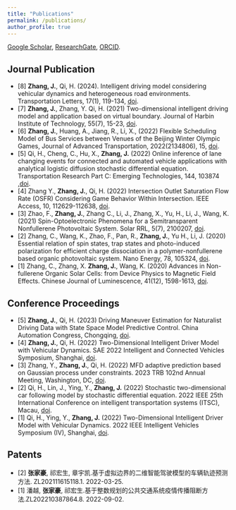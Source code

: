 ```yaml
---
title: "Publications"
permalink: /publications/
author_profile: true
---
```


<!-- {% if author.googlescholar %}
  You can also find my articles on <u><a href="{{author.googlescholar}}">my Google Scholar profile</a>.</u>
{% endif %}

{% include base_path %}

{% for post in site.publications reversed %}
  {% include archive-single.html %}
{% endfor %} -->

[Google Scholar](https://scholar.google.com/citations?user=TAb6ScIAAAAJ&hl=en), [ResearchGate](https://www.researchgate.net/profile/Jiahao-Zhang-15), [ORCID](https://orcid.org/my-orcid?orcid=0000-0003-4789-5473).


Journal Publication
----------
* [8] **Zhang, J.**, Qi, H. (2024). Intelligent driving model considering vehicular dynamics and heterogeneous road environments. Transportation Letters, 17(1), 119-134, [doi](https://doi.org/10.1080/19427867.2024.2329469).
* [7] **Zhang, J.**, Zhang, Y. Qi, H. (2021) Two-dimensional intelligent driving model and application based on virtual boundary. Journal of Harbin Institute of Technology, 55(7), 15-23, [doi](http://hit.alljournals.cn/html/hitxb_cn/2023/7/20230703.html).
* [6] **Zhang, J.**, Huang, A., Jiang, R., Li, X., (2022) Flexible Scheduling Model of Bus Services between Venues of the Beijing Winter Olympic Games, Journal of Advanced Transportation, 2022(2134806), 15, [doi](https://onlinelibrary.wiley.com/doi/full/10.1155/2022/2134806).
* [5] Qi, H., Cheng, C., Hu, X., **Zhang, J.** (2022) Online inference of lane changing events for connected and automated vehicle applications with analytical logistic diffusion stochastic differential equation. Transportation Research Part C: Emerging Technologies, 144, 103874 ,[doi](https://doi.org/10.1016/j.trc.2022.103874).
* [4] Zhang Y., **Zhang, J.**, Qi, H. (2022) Intersection Outlet Saturation Flow Rate (OSFR) Considering Game Behavior Within Intersection. IEEE Access, 10, 112629-112638, [doi](https://ieeexplore.ieee.org/abstract/document/9878314).
* [3] Zhao, F., **Zhang, J.**, Zhang C., Li, J., Zhang, X., Yu, H., Li, J., Wang, K. (2021) Spin-Optoelectronic Phenomena for a Semitransparent Nonfullerene Photovoltaic System. Solar RRL, 5(7), 2100207, [doi](https://onlinelibrary.wiley.com/doi/full/10.1002/solr.202100207).
* [2] Zhang, C., Wang, K., Zhao, F., Pan, R., **Zhang, J.**, Yu H., Li, J. (2020) Essential relation of spin states, trap states and photo-induced polarization for efficient charge dissociation in a polymer-nonfullerene based organic photovoltaic system. Nano Energy, 78, 105324, [doi](https://www.sciencedirect.com/science/article/pii/S2211285520309010).
* [1] Zhang, C., Zhang, X. **Zhang, J.**, Wang, K. (2020) Advances in Non-fullerene Organic Solar Cells: from Device Physics to Magnetic Field Effects. Chinese Journal of Luminescence, 41(12), 1598-1613, [doi](https://cjl.lightpublishing.cn/en/article/doi/10.37188/CJL.20200314/).


Conference Proceedings
-------
* [5] **Zhang, J.**, Qi, H. (2023) Driving Maneuver Estimation for Naturalist Driving Data with State Space Model Predictive Control. China Automation Congress, Chongqing, [doi](https://doi.org/10.1109/CAC59555.2023.10450846).
* [4] **Zhang, J.**, Qi, H. (2022) Two-Dimensional Intelligent Driver Model with Vehicular Dynamics. SAE 2022 Intelligent and Connected Vehicles Symposium, Shanghai, [doi](https://www.sae.org/publications/technical-papers/content/2022-01-7088/).
* [3] Zhang, Y., **Zhang, J.**, Qi, H. (2022) MFD adaptive prediction based on Gaussian process under constraints. 2023 TRB 102nd Annual Meeting, Washington, DC, [doi](https://www.researchgate.net/publication/364777558_MFD_adaptive_prediction_based_on_Gaussian_process_under_constraints).
* [2] Qi, H., Lin, J., Ying, Y., **Zhang, J.** (2022) Stochastic two-dimensional car following model by stochastic differential equation. 2022 IEEE 25th International Conference on intelligent transportation systems (ITSC), Macau, [doi](https://ieeexplore.ieee.org/abstract/document/9921829).
* [1] Qi, H., Ying, Y., **Zhang, J.** (2022) Two-Dimensional Intelligent Driver Model with Vehicular Dynamics. 2022 IEEE Intelligent Vehicles Symposium (IV), Shanghai, [doi](https://ieeexplore.ieee.org/abstract/document/9827388).


Patents
-------
* [2] **张家豪**, 祁宏生, 章宇凯.基于虚拟边界的二维智能驾驶模型的车辆轨迹预测方法. ZL202111615118.1. 2022-03-25.
* [1] 潘越, **张家豪**, 祁宏生.基于整数规划的公共交通系统疫情传播阻断方法.ZL202210387864.8. 2022-09-02.
